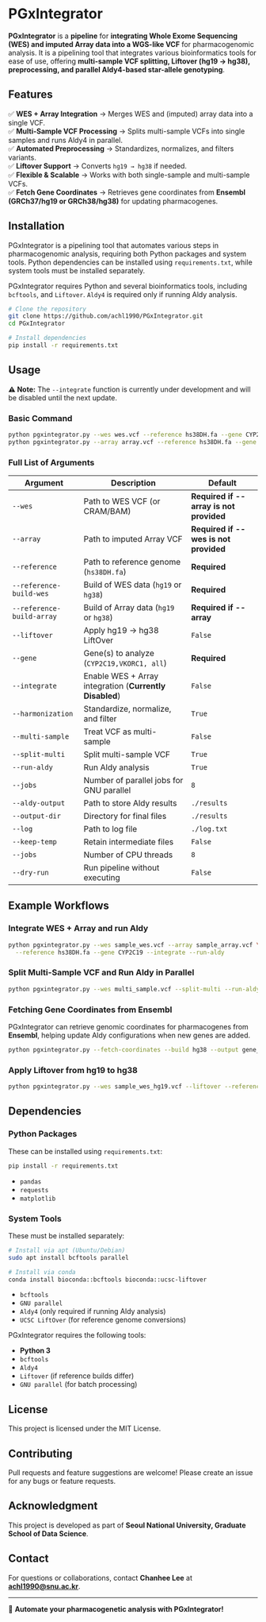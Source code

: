 # PGxIntegrator

**PGxIntegrator** is a **pipeline** for **integrating Whole Exome Sequencing (WES) and imputed Array data into a WGS-like VCF** for pharmacogenomic analysis. It is a pipelining tool that integrates various bioinformatics tools for ease of use, offering **multi-sample VCF splitting, Liftover (hg19 → hg38), preprocessing, and parallel Aldy4-based star-allele genotyping**.

## Features

✅ **WES + Array Integration** → Merges WES and (imputed) array data into a single VCF.\
✅ **Multi-Sample VCF Processing** → Splits multi-sample VCFs into single samples and runs Aldy4 in parallel.\
✅ **Automated Preprocessing** → Standardizes, normalizes, and filters variants.\
✅ **Liftover Support** → Converts `hg19 → hg38` if needed.\
✅ **Flexible & Scalable** → Works with both single-sample and multi-sample VCFs. \
✅ **Fetch Gene Coordinates** → Retrieves gene coordinates from **Ensembl (GRCh37/hg19 or GRCh38/hg38)** for updating pharmacogenes.

## Installation

PGxIntegrator is a pipelining tool that automates various steps in pharmacogenomic analysis, requiring both Python packages and system tools. Python dependencies can be installed using `requirements.txt`, while system tools must be installed separately.

PGxIntegrator requires Python and several bioinformatics tools, including `bcftools`, and `Liftover`. `Aldy4` is required only if running Aldy analysis.

```bash
# Clone the repository
git clone https://github.com/achl1990/PGxIntegrator.git
cd PGxIntegrator

# Install dependencies
pip install -r requirements.txt
```

## Usage

**⚠ Note:** The `--integrate` function is currently under development and will be disabled until the next update.

### **Basic Command**

```bash
python pgxintegrator.py --wes wes.vcf --reference hs38DH.fa --gene CYP2C19  # OR
python pgxintegrator.py --array array.vcf --reference hs38DH.fa --gene CYP2C19
```

### **Full List of Arguments**

| Argument                  | Description                                             | Default                 |
| ------------------------- | ------------------------------------------------------- | ----------------------- |
| `--wes` | Path to WES VCF (or CRAM/BAM) | **Required if --array is not provided**            |
| `--array` | Path to imputed Array VCF | **Required if --wes is not provided**                |
| `--reference`             | Path to reference genome (`hs38DH.fa`)                  | **Required**            |
| `--reference-build-wes`   | Build of WES data (`hg19` or `hg38`)                    | **Required**            |
| `--reference-build-array` | Build of Array data (`hg19` or `hg38`)                  | **Required if --array** |
| `--liftover`              | Apply hg19 → hg38 LiftOver                              | `False`                 |
| `--gene`                  | Gene(s) to analyze (`CYP2C19,VKORC1, all`)              | **Required**            |
| `--integrate`             | Enable WES + Array integration (**Currently Disabled**) | `False`                 |
| `--harmonization`         | Standardize, normalize, and filter                      | `True`                  |
| `--multi-sample`          | Treat VCF as multi-sample                               | `False`                 |
| `--split-multi`           | Split multi-sample VCF                                  | `True`                  |
| `--run-aldy`              | Run Aldy analysis                                       | `True`                  |
| `--jobs`                  | Number of parallel jobs for GNU parallel                | `8`                     |
| `--aldy-output`           | Path to store Aldy results                              | `./results`             |
| `--output-dir`            | Directory for final files                               | `./results`             |
| `--log`                   | Path to log file                                        | `./log.txt`             |
| `--keep-temp`             | Retain intermediate files                               | `False`                 |
| `--jobs`                  | Number of CPU threads                                   | `8`                     |
| `--dry-run`               | Run pipeline without executing                          | `False`                 |

## Example Workflows

### **Integrate WES + Array and run Aldy**

```bash
python pgxintegrator.py --wes sample_wes.vcf --array sample_array.vcf \
  --reference hs38DH.fa --gene CYP2C19 --integrate --run-aldy
```

### **Split Multi-Sample VCF and Run Aldy in Parallel**

```bash
python pgxintegrator.py --wes multi_sample.vcf --split-multi --run-aldy --jobs 16
```

### **Fetching Gene Coordinates from Ensembl**
PGxIntegrator can retrieve genomic coordinates for pharmacogenes from **Ensembl**, helping update Aldy configurations when new genes are added.

```bash
python pgxintegrator.py --fetch-coordinates --build hg38 --output gene_coordinates.tsv
```

### **Apply Liftover from hg19 to hg38**

```bash
python pgxintegrator.py --wes sample_wes_hg19.vcf --liftover --reference hs38DH.fa
```

## Dependencies

### **Python Packages**
These can be installed using `requirements.txt`:
```bash
pip install -r requirements.txt
```

- `pandas`
- `requests`
- `matplotlib`

### **System Tools**
These must be installed separately:
```bash
# Install via apt (Ubuntu/Debian)
sudo apt install bcftools parallel

# Install via conda
conda install bioconda::bcftools bioconda::ucsc-liftover
```

- `bcftools`
- `GNU parallel`
- `Aldy4` (only required if running Aldy analysis)
- `UCSC LiftOver` (for reference genome conversions)

PGxIntegrator requires the following tools:

- **Python 3**
- `bcftools`
- `Aldy4`
- `Liftover` (if reference builds differ)
- `GNU parallel` (for batch processing)

## License

This project is licensed under the MIT License.

## Contributing

Pull requests and feature suggestions are welcome! Please create an issue for any bugs or feature requests.

## Acknowledgment

This project is developed as part of **Seoul National University, Graduate School of Data Science**.

## Contact

For questions or collaborations, contact **Chanhee Lee** at **achl1990@snu.ac.kr**.

---

🚀 **Automate your pharmacogenetic analysis with PGxIntegrator!**

